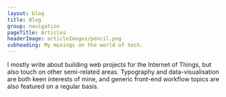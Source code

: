 ```yaml
---
layout: blog
title: Blog
group: navigation
pageTitle: Articles
headerImage: articleImages/pencil.png
subheading: My musings on the world of tech.
---
```


I mostly write about building web projects for the Internet of Things, but also touch on other semi-related areas. Typography and data-visualisation are both keen interests of mine, and generic front-end workflow topics are also featured on a regular basis.